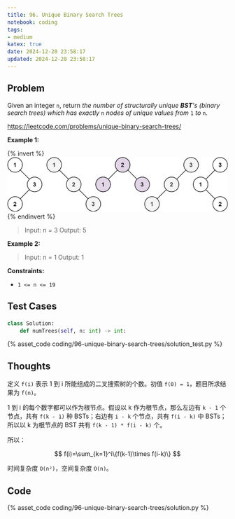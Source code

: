 ```yaml
---
title: 96. Unique Binary Search Trees
notebook: coding
tags:
- medium
katex: true
date: 2024-12-20 23:58:17
updated: 2024-12-20 23:58:17
---
```

## Problem

Given an integer `n`, return _the number of structurally unique **BST**'s (binary search trees) which has exactly_ `n` _nodes of unique values from_ `1` _to_ `n`.

<https://leetcode.com/problems/unique-binary-search-trees/>

**Example 1:**

{% invert %}
![case1](96-unique-binary-search-trees/case1.png)
{% endinvert %}

> Input: n = 3
> Output: 5

**Example 2:**

> Input: n = 1
> Output: 1

**Constraints:**

- `1 <= n <= 19`

## Test Cases

``` python
class Solution:
    def numTrees(self, n: int) -> int:
```

{% asset_code coding/96-unique-binary-search-trees/solution_test.py %}

## Thoughts

定义 `f(i)` 表示 1 到 i 所能组成的二叉搜索树的个数。初值 `f(0) = 1`，题目所求结果为 `f(n)`。

1 到 i 的每个数字都可以作为根节点。假设以 k 作为根节点，那么左边有 `k - 1` 个节点，共有 `f(k - 1)` 种 BSTs；右边有 `i - k` 个节点，共有 `f(i - k)` 中 BSTs；所以以 k 为根节点的 BST 共有 `f(k - 1) * f(i - k)` 个。

所以：

$$
f(i)=\sum_{k=1}^i\{f(k-1)\times f(i-k)\}
$$

时间复杂度 `O(n²)`，空间复杂度 `O(n)`。

## Code

{% asset_code coding/96-unique-binary-search-trees/solution.py %}
